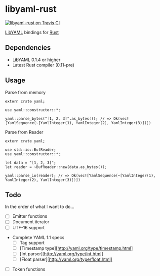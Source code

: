 libyaml-rust
============

[![libyaml-rust on Travis CI][travis-image]][travis]

[travis-image]: https://travis-ci.org/kimhyunkang/libyaml-rust.png
[travis]: https://travis-ci.org/kimhyunkang/libyaml-rust

[LibYAML][libyaml-home] bindings for [Rust][rust-home]

[libyaml-home]: http://pyyaml.org/wiki/LibYAML
[rust-home]: http://www.rust-lang.org/

Dependencies
------------

* LibYAML 0.1.4 or higher
* Latest Rust compiler (0.11-pre)

Usage
-----

Parse from memory

~~~~ {.rust}
extern crate yaml;

use yaml::constructor::*;

yaml::parse_bytes("[1, 2, 3]".as_bytes()); // => Ok(vec![YamlSequence(~[YamlInteger(1), YamlInteger(2), YamlInteger(3)])])
~~~~

Parse from Reader

~~~~ {.rust}
extern crate yaml;

use std::io::BufReader;
use yaml::constructor::*;

let data = "[1, 2, 3]";
let reader = ~BufReader::new(data.as_bytes());

yaml::parse_io(reader); // => Ok(vec![YamlSequence(~[YamlInteger(1), YamlInteger(2), YamlInteger(3)])])
~~~~

Todo
----

In the order of what I want to do...

- [ ] Emitter functions
- [ ] Document iterator
- [ ] UTF-16 support
- Complete YAML 1.1 specs
  - [ ] Tag support
  - [ ] [Timestamp type][http://yaml.org/type/timestamp.html]
  - [ ] [Int parser][http://yaml.org/type/int.html]
  - [ ] [Float parser][http://yaml.org/type/float.html]
- [ ] Token functions
